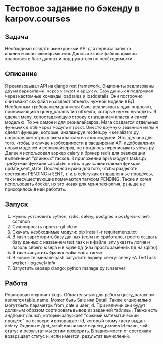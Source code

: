 # Тестовое задание по бэкенду в karpov.courses

## Задача
Необходимо создать асинхронный API для сервиса запуска аналитических экспериментов.
Данные из csv файлов должны храниться в базе данных и подгружаться по необходимости.

## Описание
Я реализовывал API на django rest framework. Эндпоинты реализованы двумя вариантами: через viewset и api_view. Базу
данных я подгружал через кастомные команды loadsales и loaddetails. Они построчно считывают csv файл и создают объекты 
нужной модели в БД. Необычным требованием для меня было реализовать один эндпоинт, принимающий в query_params тип 
объекта, которые нужно выводить. Я сделал мапу, сопоставляющую строку с названием класса и самой моделью. То же самое и 
для сериалайзеров. Мапа создается отдельных функциях в utils через модуль inspect. Вместо вручную заданной мапы я сделал
функции, которые, анализируя models.py и serializers.py, сопоставляет строку всем классам из этих модулей. Это сделано 
для того, чтобы, в случае необходимости в расширении API и добоваления новых моделей и сериалайзеров, не пришлось 
переписывать views.py. Далее я использовал воркер celery и брокер redis для реализации выполнения "длинных" тасков. В 
приложении api в модуле tasks.py требуемая функция calculate_metric и допольнительная функция update_sent_state. 
Последняя нужна для того, чтобы разделять состояния PENDING и SENT, т. к. в celery как отправленные процессы, так и 
несуществующие помечаются татусом PENDING. Также я хотел использовать docker, но это новая для меня технолгия, раньше не
 приходилось в ней работать.

## Запуск
1) Нужно установить python, redis, celery, postgres и postgres-client-common 
2) Склонировать проект: git clone
3) Скачать необходимые модули: pip install -r requirements.txt
4) В bash заресторить базу данных (если не сработало, просто создать базу данных с названием test_task и в файле .env
   указать логин и пароль своего юзера и в юрле бд (или просто заменить бд на sqlite))
5) В bash запустить брокер redis: redis-server
6) В новом терминале bash запустить воркер celery: celery -A TestTask worker -loglevel=info
7) Запустить сервер django: python manage.py runserver

## Работа
Реализован эндпоинт /logs. Обязательным для работы query_param`ом является table_name. Может быть Sale или Detail. Также
опционально могут быть параметры from_date и user_id. При наличии они будут должным образом сортировать вывод из 
заданной таблицы.
Также есть эндпоинт /launch, который запускает "сожный математический процесс" на сервере и возвращает id, который этому 
таску выдал celery.
Эндпоинт /get_result принимает в query_params id таски, чей статус и результат мы хотим проверить. В зависимости от 
состояния возвращает статус и, если имеется, результат вычислений.
